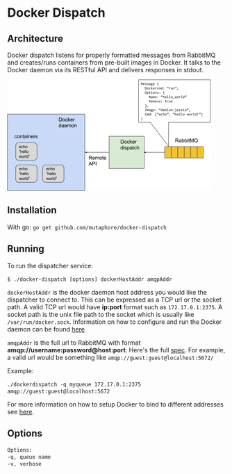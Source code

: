# Docker Dispatch

## Architecture

Docker dispatch listens for properly formatted messages from RabbitMQ and creates/runs containers from pre-built images in Docker. It talks to the Docker daemon via its RESTful API and delivers responses in stdout.

![architecture](res/docker-dispatch-architecture.png)

## Installation

With go: `go get github.com/mutaphore/docker-dispatch`


## Running

To run the dispatcher service: 
```
$ ./docker-dispatch [options] dockerHostAddr amqpAddr
```

`dockerHostAddr` is the docker daemon host address you would like the dispatcher to connect to. This can be expressed as a TCP url or the socket path. A valid TCP url would have **ip:port** format such as `172.17.0.1:2375`. A socket path is the unix file path to the socket which is usually like `/var/run/docker.sock`. Information on how to configure and run the Docker daemon can be found [here](https://docs.docker.com/engine/admin/configuring/)

`amqpAddr` is the full url to RabbitMQ with format **amqp://username:password@host:port**. Here's the full [spec](https://www.rabbitmq.com/uri-spec.html). For example, a valid url would be something like `amqp://guest:guest@localhost:5672/`

Example:
```
./dockerdispatch -q myqueue 172.17.0.1:2375 amqp://guest:guest@localhost:5672
```

For more information on how to setup Docker to bind to different addresses see [here](https://docs.docker.com/engine/reference/commandline/dockerd/#bind-docker-to-another-host-port-or-a-unix-socket).


## Options
```
Options:
-q, queue name
-v, verbose
```
